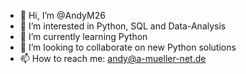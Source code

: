 - 👋 Hi, I’m @AndyM26
- 👀 I’m interested in Python, SQL and Data-Analysis
- 🌱 I’m currently learning Python
- 💞️ I’m looking to collaborate on new Python solutions
- 📫 How to reach me: andy@a-mueller-net.de

<!---
AndyM26/AndyM26 is a ✨ special ✨ repository because its `README.md` (this file) appears on your GitHub profile.
You can click the Preview link to take a look at your changes.
--->
